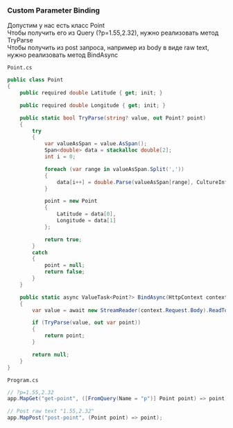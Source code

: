 ### Custom Parameter Binding

Допустим у нас есть класс Point \
Чтобы получить его из Query (?p=1.55,2.32), нужно реализовать метод TryParse \
Чтобы получить из post запроса, например из body в виде raw text, нужно реализовать метод BindAsync

`Point.cs`

```C#
public class Point
{
    public required double Latitude { get; init; }

    public required double Longitude { get; init; }

    public static bool TryParse(string? value, out Point? point)
    {
        try
        {
            var valueAsSpan = value.AsSpan();
            Span<double> data = stackalloc double[2];
            int i = 0;

            foreach (var range in valueAsSpan.Split(','))
            {
                data[i++] = double.Parse(valueAsSpan[range], CultureInfo.InvariantCulture);
            }

            point = new Point
            {
                Latitude = data[0],
                Longitude = data[1]
            };

            return true;
        }
        catch
        {
            point = null;
            return false;
        }
    }

    public static async ValueTask<Point?> BindAsync(HttpContext context, ParameterInfo parameterInfo)
    {
        var value = await new StreamReader(context.Request.Body).ReadToEndAsync();

        if (TryParse(value, out var point))
        {
            return point;
        }

        return null;
    }
}
```

`Program.cs`

```C#
// ?p=1.55,2.32
app.MapGet("get-point", ([FromQuery(Name = "p")] Point point) => point);

// Post raw text "1.55,2.32"
app.MapPost("post-point", (Point point) => point);
```